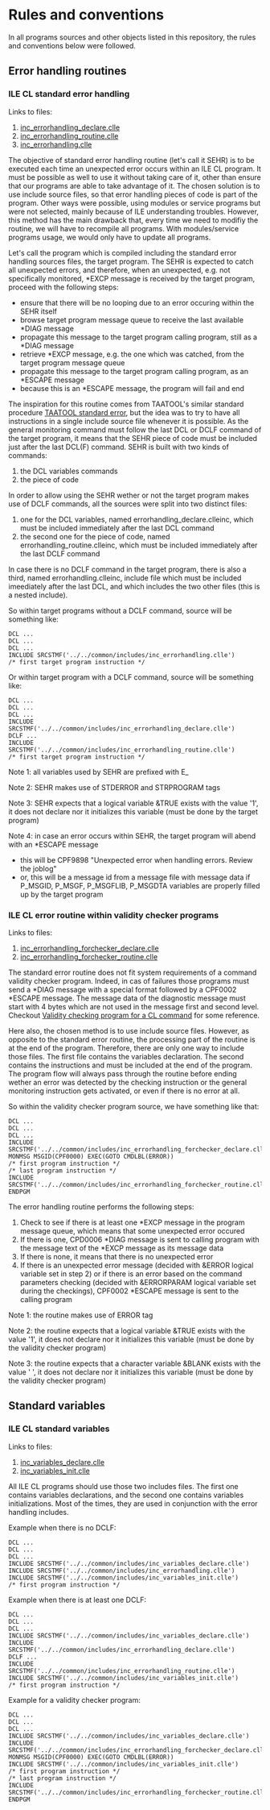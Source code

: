 # Rules and conventions

In all programs sources and other objects listed in this repository, the rules and conventions below were followed.

## Error handling routines

### ILE CL standard error handling

Links to files:

1. [inc_errorhandling_declare.clle](https://github.com/MarcoDeSenas/IBMi-topics-thanks-to-pub400/blob/be5185c025bc746fa71221515b5c64e8d374b102/Projects/Common/inc_errorhandling_declare.clle)
2. [inc_errorhandling_routine.clle](https://github.com/MarcoDeSenas/IBMi-topics-thanks-to-pub400/blob/be5185c025bc746fa71221515b5c64e8d374b102/Projects/Common/inc_errorhandling_routine.clle)
3. [inc_errorhandling.clle](https://github.com/MarcoDeSenas/IBMi-topics-thanks-to-pub400/blob/be5185c025bc746fa71221515b5c64e8d374b102/Projects/Common/inc_errorhandling.clle)

The objective of standard error handling routine (let's call it SEHR) is to be executed each time an unexpected error occurs within an ILE CL program. It must be possible as well to use it without taking care of it, other than ensure that our programs are able to take advantage of it. The chosen solution is to use include source files, so that error handling pieces of code is part of the program. Other ways were possible, using modules or service programs but were not selected, mainly because of ILE understanding troubles. However, this method has the main drawback that, every time we need to modifiy the routine, we will have to recompile all programs. With modules/service programs usage, we would only have to update all programs.

Let's call the program which is compiled including the standard error handling sources files, the target program. The SEHR is expected to catch all unexpected errors, and therefore, when an unexpected, e.g. not specifically monitored, *EXCP message is received by the target program, proceed with the following steps:

- ensure that there will be no looping due to an error occuring within the SEHR itself
- browse target program message queue to receive the last available *DIAG message
- propagate this message to the target program calling program, still as a *DIAG message
- retrieve *EXCP message, e.g. the one which was catched, from the target program message queue
- propagate this message to the target program calling program, as an *ESCAPE message
- because this is an *ESCAPE message, the program will fail and end

The inspiration for this routine comes from TAATOOL's similar standard procedure [TAATOOL standard error](https://www.taatool.com/document/L_clpstderr.html), but the idea was to try to have all instructions in a single include source file whenever it is possible. As the general monitoring command must follow the last DCL or DCLF command of the target program, it means that the SEHR piece of code must be included just after the last DCL(F) command.
SEHR is built with two kinds of commands:

1. the DCL variables commands
2. the piece of code

In order to allow using the SEHR wether or not the target program makes use of DCLF commands, all the sources were split into two distinct files:

1. one for the DCL variables, named errorhandling_declare.clleinc, which must be included immediately after the last DCL command
2. the second one for the piece of code, named errorhandling_routine.clleinc, which must be included immediately after the last DCLF command

In case there is no DCLF command in the target program, there is also a third, named errorhandling.clleinc, include file which must be included imeediately after the last DCL, and which includes the two other files (this is a nested include).

So within target programs without a DCLF command, source will be something like:

```CLLE
DCL ...
DCL ...
DCL ...
INCLUDE SRCSTMF('../../common/includes/inc_errorhandling.clle')
/* first target program instruction */
```

Or within target program with a DCLF command, source will be something like:

```CLLE
DCL ...
DCL ...
DCL ...
INCLUDE SRCSTMF('../../common/includes/inc_errorhandling_declare.clle')
DCLF ...
INCLUDE SRCSTMF('../../common/includes/inc_errorhandling_routine.clle')
/* first target program instruction */
```

Note 1: all variables used by SEHR are prefixed with E_

Note 2: SEHR makes use of STDERROR and STRPROGRAM tags

Note 3: SEHR expects that a logical variable &TRUE exists with the value '1', it does not declare nor it initializes this variable (must be done by the target program)

Note 4: in case an error occurs within SEHR, the target program will abend with an *ESCAPE message

- this will be CPF9898 "Unexpected error when handling errors. Review the joblog"
- or, this will be a message id from a message file with message data if P_MSGID, P_MSGF, P_MSGFLIB, P_MSGDTA variables are properly filled up by the target program

### ILE CL error routine within validity checker programs

Links to files:

1. [inc_errorhandling_forchecker_declare.clle](https://github.com/MarcoDeSenas/IBMi-topics-thanks-to-pub400/blob/be5185c025bc746fa71221515b5c64e8d374b102/Projects/Common/inc_errorhandling_forchecker_declare.clle)
2. [inc_errorhandling_forchecker_routine.clle](https://github.com/MarcoDeSenas/IBMi-topics-thanks-to-pub400/blob/be5185c025bc746fa71221515b5c64e8d374b102/Projects/Common/inc_errorhandling_forchecker_routine.clle)

The standard error routine does not fit system requirements of a command validity checker program. Indeed, in cas of failures those programs must send a \*DIAG message with a special format followed by a CPF0002 \*ESCAPE message. The message data of the diagnostic message must start with 4 bytes which are not used in the message first and second level. Checkout [Validity checking program for a CL command](https://www.ibm.com/docs/en/i/7.3?topic=commands-validity-checking-program-cl-command) for some reference.

Here also, the chosen method is to use include source files. However, as opposite to the standard error routine, the processing part of the routine is at the end of the program. Therefore, there are only one way to include those files. The first file contains the variables declaration. The second contains the instructions and must be included at the end of the program. The program flow will always pass through the routine before ending wether an error was detected by the checking instruction or the general monitoring instruction gets activated, or even if there is no error at all.

So within the validity checker program source, we have something like that:

```CLLE
DCL ...
DCL ...
DCL ...
INCLUDE SRCSTMF('../../common/includes/inc_errorhandling_forchecker_declare.clle')
MONMSG MSGID(CPF0000) EXEC(GOTO CMDLBL(ERROR))
/* first program instruction */
/* last program instruction */
INCLUDE SRCSTMF('../../common/includes/inc_errorhandling_forchecker_routine.clle')
ENDPGM
```

The error handling routine performs the following steps:

1. Check to see if there is at least one *EXCP message in the program message queue, which means that some unexpected error occured
2. If there is one, CPD0006 \*DIAG message is sent to calling program with the message text of the \*EXCP message as its message data
3. If there is none, it means that there is no unexpected error
4. If there is an unexpected error message (decided with &ERROR logical variable set in step 2) or if there is an error based on the command parameters checking (decided with &ERRORPARAM logical variable set during the checkings), CPF0002 *ESCAPE message is sent to the calling program

Note 1: the routine makes use of ERROR tag

Note 2: the routine expects that a logical variable &TRUE exists with the value '1', it does not declare nor it initializes this variable (must be done by the validity checker program)

Note 3: the routine expects that a character variable &BLANK exists with the value ' ', it does not declare nor it initializes this variable (must be done by the validity checker program)

## Standard variables

### ILE CL standard variables

Links to files:

1. [inc_variables_declare.clle](https://github.com/MarcoDeSenas/IBMi-topics-thanks-to-pub400/blob/6d8d8f97ec83803a3c7292b9db743af5014cf67b/Projects/Common/inc_variables_declare.clle)
2. [inc_variables_init.clle](https://github.com/MarcoDeSenas/IBMi-topics-thanks-to-pub400/blob/6d8d8f97ec83803a3c7292b9db743af5014cf67b/Projects/Common/inc_variables_init.clle)

All ILE CL programs should use those two includes files. The first one contains variables declarations, and the second one contains variables initializations. Most of the times, they are used in conjunction with the error handling includes.

Example when there is no DCLF:

```CLLE
DCL ...
DCL ...
DCL ...
INCLUDE SRCSTMF('../../common/includes/inc_variables_declare.clle')
INCLUDE SRCSTMF('../../common/includes/inc_errorhandling.clle')
INCLUDE SRCSTMF('../../common/includes/inc_variables_init.clle')
/* first program instruction */
```

Example when there is at least one DCLF:

```CLLE
DCL ...
DCL ...
DCL ...
INCLUDE SRCSTMF('../../common/includes/inc_variables_declare.clle')
INCLUDE SRCSTMF('../../common/includes/inc_errorhandling_declare.clle')
DCLF ...
INCLUDE SRCSTMF('../../common/includes/inc_errorhandling_routine.clle')
INCLUDE SRCSTMF('../../common/includes/inc_variables_init.clle')
/* first program instruction */
```

Example for a validity checker program:

```CLLE
DCL ...
DCL ...
DCL ...
INCLUDE SRCSTMF('../../common/includes/inc_variables_declare.clle')
INCLUDE SRCSTMF('../../common/includes/inc_errorhandling_forchecker_declare.clle')
MONMSG MSGID(CPF0000) EXEC(GOTO CMDLBL(ERROR))
INCLUDE SRCSTMF('../../common/includes/inc_variables_init.clle')
/* first program instruction */
/* last program instruction */
INCLUDE SRCSTMF('../../common/includes/inc_errorhandling_forchecker_routine.clle')
ENDPGM
```
